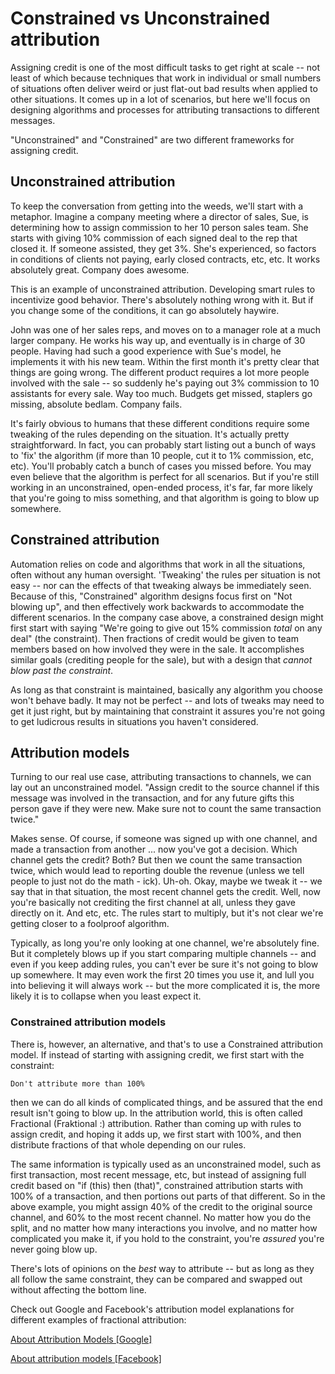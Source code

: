 # Constrained vs Unconstrained attribution

Assigning credit is one of the most difficult tasks to get right at scale -- not least of which because techniques that work in individual or small numbers of situations often deliver weird or just flat-out bad results when applied to other situations.  It comes up in a lot of scenarios, but here we'll focus on designing algorithms and processes for attributing transactions to different messages.

"Unconstrained" and "Constrained" are two different frameworks for assigning credit.

## Unconstrained attribution

To keep the conversation from getting into the weeds, we'll start with a metaphor.  Imagine a company meeting where a director of sales, Sue, is determining how to assign commission to her 10 person sales team.  She starts with giving 10% commission of each signed deal to the rep that closed it.  If someone assisted, they get 3%.  She's experienced, so factors in conditions of clients not paying, early closed contracts, etc, etc.  It works absolutely great.  Company does awesome.

This is an example of unconstrained attribution.  Developing smart rules to incentivize good behavior.  There's absolutely nothing wrong with it.  But if you change some of the conditions, it can go absolutely haywire.

John was one of her sales reps, and moves on to a manager role at a much larger company.  He works his way up, and eventually is in charge of 30 people.  Having had such a good experience with Sue's model, he implements it with his new team.  Within the first month it's pretty clear that things are going wrong.  The different product requires a lot more people involved with the sale -- so suddenly he's paying out 3% commission to 10 assistants for every sale.  Way too much.  Budgets get missed, staplers go missing, absolute bedlam.  Company fails.

It's fairly obvious to humans that these different conditions require some tweaking of the rules depending on the situation.  It's actually pretty straightforward.  In fact, you can probably start listing out a bunch of ways to 'fix' the algorithm (if more than 10 people, cut it to 1% commission, etc, etc).  You'll probably catch a bunch of cases you missed before.  You may even believe that the algorithm is perfect for all scenarios.  But if you're still working in an unconstrained, open-ended process, it's far, far more likely that you're going to miss something, and that algorithm is going to blow up somewhere.

## Constrained attribution

Automation relies on code and algorithms that work in all the situations, often without any human oversight. 'Tweaking' the rules per situation is not easy -- nor can the effects of that tweaking always be immediately seen.  Because of this, "Constrained" algorithm designs focus first on "Not blowing up", and then effectively work backwards to accommodate the different scenarios.  In the company case above, a constrained design might first start with saying "We're going to give out 15% commission *total* on any deal" (the constraint).  Then fractions of credit would be given to team members based on how involved they were in the sale.  It accomplishes similar goals (crediting people for the sale), but with a design that *cannot blow past the constraint*.

As long as that constraint is maintained, basically any algorithm you choose won't behave badly.  It may not be perfect -- and lots of tweaks may need to get it just right, but by maintaining that constraint it assures you're not going to get ludicrous results in situations you haven't considered.


## Attribution models

Turning to our real use case, attributing transactions to channels, we can lay out an unconstrained model.
	"Assign credit to the source channel if this message was involved in the transaction, and for any future gifts this person gave if they were new. Make sure not to count the same transaction twice."

Makes sense.  Of course, if someone was signed up with one channel, and made a transaction from another ... now you've got a decision.  Which channel gets the credit?  Both?  But then we count the same transaction twice, which would lead to reporting double the revenue (unless we tell people to just not do the math - ick).  Uh-oh.  Okay, maybe we tweak it -- we say that in that situation, the most recent channel gets the credit.  Well, now you're basically not crediting the first channel at all, unless they gave directly on it. And etc, etc.  The rules start to multiply, but it's not clear we're getting closer to a foolproof algorithm.

Typically, as long you're only looking at one channel, we're absolutely fine.  But it completely blows up if you start comparing multiple channels -- and even if you keep adding rules, you can't ever be sure it's not going to blow up somewhere.  It may even work the first 20 times you use it, and lull you into believing it will always work -- but the more complicated it is, the more likely it is to collapse when you least expect it.

### Constrained attribution models

There is, however, an alternative, and that's to use a Constrained attribution model.  If instead of starting with assigning credit, we first start with the constraint:

	Don't attribute more than 100%

then we can do all kinds of complicated things, and be assured that the end result isn't going to blow up.  In the attribution world, this is often called Fractional (Fraktional :) attribution.  Rather than coming up with rules to assign credit, and hoping it adds up, we first start with 100%, and then distribute fractions of that whole depending on our rules.

The same information is typically used as an unconstrained model, such as first transaction, most recent message, etc, but instead of assigning full credit based on "if (this) then (that)", constrained attribution starts with 100% of a transaction, and then portions out parts of that different.  So in the above example, you might assign 40% of the credit to the original source channel, and 60% to the most recent channel.  No matter how you do the split, and no matter how many interactions you involve, and no matter how complicated you make it, if you hold to the constraint, you're *assured* you're never going blow up.

There's lots of opinions on the *best* way to attribute -- but as long as they all follow the same constraint, they can be compared and swapped out without affecting the bottom line.

Check out Google and Facebook's attribution model explanations for different examples of fractional attribution:

<a href="https://support.google.com/google-ads/answer/6259715" target="_blank">About Attribution Models [Google]</a>

<a href="https://www.facebook.com/business/help/370704083280490?id=399393560487908" target="_blank">About attribution models [Facebook]</a>
